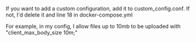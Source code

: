 If you want to add a custom configuration, add it to custom_config.conf. If not, I'd delete it and line 18 in docker-compose.yml

For example, in my config, I allow files up to 10mb to be uploaded with "client_max_body_size 10m;"
